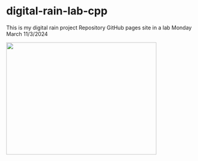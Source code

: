 # digital-rain-lab-cpp
This is my digital rain project Repository GitHub pages site in a lab Monday March 11/3/2024

<img src="https://raw.githubusercontent.com/StephenHarney/readme/main/docs/assets/MatrixCode.png" width="400" height="300">

